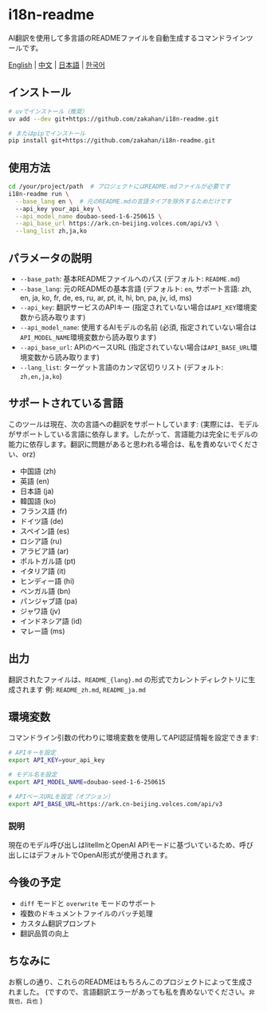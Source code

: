 # i18n-readme
AI翻訳を使用して多言語のREADMEファイルを自動生成するコマンドラインツールです。

[English](README.md) | [中文](README_zh.md) | [日本語](README_ja.md) | [한국어](README_ko.md)

## インストール
```bash
# uvでインストール（推奨）
uv add --dev git+https://github.com/zakahan/i18n-readme.git

# またはpipでインストール
pip install git+https://github.com/zakahan/i18n-readme.git
```

## 使用方法
```bash
cd /your/project/path  # プロジェクトにはREADME.mdファイルが必要です
i18n-readme run \
  --base_lang en \  # 元のREADME.mdの言語タイプを除外するためだけです
  --api_key your_api_key \
  --api_model_name doubao-seed-1-6-250615 \
  --api_base_url https://ark.cn-beijing.volces.com/api/v3 \
  --lang_list zh,ja,ko
```

## パラメータの説明
- `--base_path`: 基本READMEファイルへのパス (デフォルト: `README.md`)
- `--base_lang`: 元のREADMEの基本言語 (デフォルト: `en`, サポート言語: zh, en, ja, ko, fr, de, es, ru, ar, pt, it, hi, bn, pa, jv, id, ms)
- `--api_key`: 翻訳サービスのAPIキー (指定されていない場合は`API_KEY`環境変数から読み取ります)
- `--api_model_name`: 使用するAIモデルの名前 (必須, 指定されていない場合は`API_MODEL_NAME`環境変数から読み取ります)
- `--api_base_url`: APIのベースURL (指定されていない場合は`API_BASE_URL`環境変数から読み取ります)
- `--lang_list`: ターゲット言語のカンマ区切りリスト (デフォルト: `zh,en,ja,ko`)

## サポートされている言語
このツールは現在、次の言語への翻訳をサポートしています: 
(実際には、モデルがサポートしている言語に依存します。したがって、言語能力は完全にモデルの能力に依存します。翻訳に問題があると思われる場合は、私を責めないでください、orz)
- 中国語 (zh)
- 英語 (en)
- 日本語 (ja)
- 韓国語 (ko)
- フランス語 (fr)
- ドイツ語 (de)
- スペイン語 (es)
- ロシア語 (ru)
- アラビア語 (ar)
- ポルトガル語 (pt)
- イタリア語 (it)
- ヒンディー語 (hi)
- ベンガル語 (bn)
- パンジャブ語 (pa)
- ジャワ語 (jv)
- インドネシア語 (id)
- マレー語 (ms)

## 出力
翻訳されたファイルは、`README_{lang}.md` の形式でカレントディレクトリに生成されます
例: `README_zh.md`, `README_ja.md`

## 環境変数
コマンドライン引数の代わりに環境変数を使用してAPI認証情報を設定できます:
```bash
# APIキーを設定
export API_KEY=your_api_key

# モデル名を設定
export API_MODEL_NAME=doubao-seed-1-6-250615

# APIベースURLを設定（オプション）
export API_BASE_URL=https://ark.cn-beijing.volces.com/api/v3
```

### 説明
現在のモデル呼び出しはlitellmとOpenAI APIモードに基づいているため、呼び出しにはデフォルトでOpenAI形式が使用されます。

## 今後の予定
- `diff` モードと `overwrite` モードのサポート
- 複数のドキュメントファイルのバッチ処理
- カスタム翻訳プロンプト
- 翻訳品質の向上

## ちなみに

お察しの通り、これらのREADMEはもちろんこのプロジェクトによって生成されました。 
(ですので、言語翻訳エラーがあっても私を責めないでください。`非我也，兵也` )